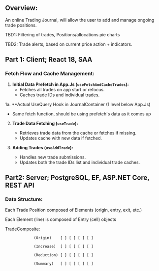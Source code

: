 ## Overview: 
An online Trading Journal, will allow the user to add and manage ongoing trade positions.

TBD1: Filtering of trades, Positions/allocations pie charts

TBD2: Trade alerts, based on current price action + indicators.

## Part 1: Client; React 18, SAA
### Fetch Flow and Cache Management:

1. **Initial Data Prefetch in App.Js (`useFetchAndCacheTrades`):**
   - Fetches all trades on app start or refocus.
   - Caches trade IDs and individual trades.

1a. **Actual UseQuery Hook in JournalContainer (1 level below App.Js)
   - Same fetch function, should be using prefetch's data as it comes up

2. **Trade Data Fetching (`useTrade`):**
   - Retrieves trade data from the cache or fetches if missing.
   - Updates cache with new data if fetched.

3. **Adding Trades (`useAddTrade`):**
   - Handles new trade submissions.
   - Updates both the trade IDs list and individual trade caches.

## Part2: Server; PostgreSQL, EF, ASP.NET Core, REST API
### Data Structure:

Each Trade Position composed of Elements  (origin, entry, exit, etc.)

Each Element (line) is composed of Entry (cell) objects

TradeComposite:  

                 (Origin)    [ ] [ ] [ ] [ ]

                 (Increase)  [ ] [ ] [ ] [ ]
                 
                 (Reduction) [ ] [ ] [ ] [ ]

                 (Summary)   [ ] [ ] [ ] [ ] 
